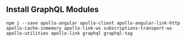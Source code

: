 ## Install GraphQL Modules
```
npm i --save apollo-angular apollo-client apollo-angular-link-http apollo-cache-inmemory apollo-link-ws subscriptions-transport-ws apollo-utilities apollo-link graphql graphql-tag
```